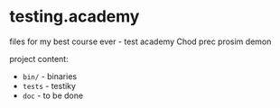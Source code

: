 # testing.academy
files for my best course ever - test academy
Chod prec prosim demon

project content:
* `bin/` - binaries
* `tests` - testiky
* `doc` - to be done
